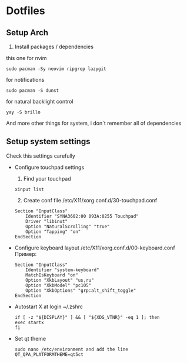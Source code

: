 # Dotfiles

## Setup Arch

1. Install packages / dependencies

this one for nvim

```
sudo pacman -Sy neovim ripgrep lazygit
```

for notifications

```
sudo pacman -S dunst
```

for natural backlight control

```
yay -S brillo
```

And more other things for system, i don`t remember all of dependencies

## Setup system settings

Check this settings carefully

- Configure touchpad settings

  1. Find your touchpad

  ```
  xinput list
  ```

  2. Create conf file /etc/X11/xorg.conf.d/30-touchpad.conf

  ```
  Section "InputClass"
      Identifier "SYNA3602:00 093A:0255 Touchpad"
      Driver "libinut"
      Option "NaturalScrolling" "true"
      Option "Tapping" "on"
  EndSection
  ```

- Configure keyboard layout /etc/X11/xorg.conf.d/00-keyboard.conf
  Пример:
  ```
  Section "InputClass"
      Identifier "system-keyboard"
      MatchIsKeyboard "on"
      Option "XkbLayout" "us,ru"
      Option "XkbModel" "pc105"
      Option "XkbOptions" "grp:alt_shift_toggle"
  EndSection
  ```
- Autostart X at login ~/.zshrc

  ```
  if [ -z "${DISPLAY}" ] && [ "${XDG_VTNR}" -eq 1 ]; then
  exec startx
  fi
  ```

- Set qt theme
  ```
  sudo nano /etc/environment and add the line QT_QPA_PLATFORMTHEME=qt5ct
  ```
